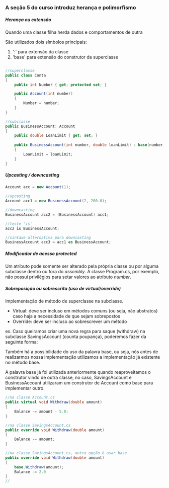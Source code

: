 ### A seção 5 do curso introduz herança e polimorfismo

##### Herança ou extensão

Quando uma classe filha herda dados e comportamentos de outra

São utilizados dois símbolos principais: 

1. ':' para extensão da classe
2. 'base' para extensão do construtor da superclasse

```csharp

//superclasse
public class Conta
{
    public int Number { get; protected set; }

    public Account(int number)
    {
        Number = number;
    }
}

//subclasse
public BusinessAccount: Account
{
    public double LoanLimit { get; set; }
    
    public BusinessAccount(int number, double loanLimit) : base(number)
    {
        LoanLimit = loanLimit;
    }
}

```

##### Upcasting / downcasting

```csharp
Account acc = new Account(1);

//upcasting
Account acc1 = new BusinessAccount(2, 200.0);

//downcasting
BusinessAccount acc2 = (BusinessAccount) acc1;

//teste 'is'
acc2 is BusinessAccount;

//sintaxe alternativa para downcasting
BusinessAccount acc3 = acc1 as BusinessAccount;
```

##### Modificador de acesso *protected*

Um atributo pode somente ser alterado pela própria classe ou por alguma subclasse dentro ou fora do *assembly*. A classe Program.cs, por exemplo, não possui privilégios para setar valores ao atributo *number*.

##### Sobreposição ou sobrescrita (uso de virtual/override)

Implementação de método de superclasse na subclasse.

- Virtual: deve ser incluso em métodos comuns (ou seja, não abstratos) caso haja a necessidade de que sejam sobrepostos
- Override: deve ser incluso ao sobrescrever um método

ex. Caso queiramos criar uma nova regra para saque (withdraw) na subclasse SavingsAccount (counta poupança), poderemos fazer da seguinte forma:

Também há a possibilidade do uso da palavra base, ou seja, nós antes de realizarmos nossa implementação utilizamos a implementação já existente no método base.

A palavra base já foi utilizada anteriormente quando reaproveitamos o construtor vindo de outra classe, no caso, SavingsAccount e BusinessAccount utilizaram um construtor de Account como base para implementar outro.

```csharp
//na classe Account.cs
public virtual void Withdraw(double amount)
{
    Balance -= amount - 5.0;
}

//na classe SavingsAccount.cs
public override void Withdraw(double amount)
{
    Balance -= amount;
}

//na classe SavingsAccount.cs, outra opção é usar base
public override void Withdraw(double amount)
{
    base.Withdraw(amount);
    Balance -= 2.0
}
//
```



